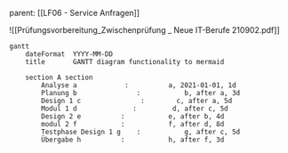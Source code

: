 parent: [[LF06 - Service Anfragen]]

![[Prüfungsvorbereitung_Zwischenprüfung _ Neue IT-Berufe 210902.pdf]]

```mermaid
gantt
    dateFormat  YYYY-MM-DD
    title       GANTT diagram functionality to mermaid

    section A section
		Analyse a            :    		a, 2021-01-01, 1d
		Planung b               :			b, after a, 3d
		Design 1 c               :        c, after a, 5d
		Modul 1 d              :         d, after c, 5d
		Design 2 e			: 			e, after b, 4d
		modul 2 f			: 			f, after d, 8d
		Testphase Design 1 g	:  			g, after c, 5d
		Übergabe h			: 			h, after f, 3d

```